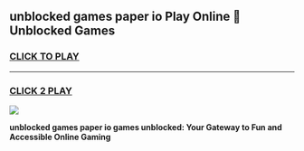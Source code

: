 
## unblocked games paper io Play Online 👋 Unblocked Games
<h3>
<a href="https://premium.freeplayer.one?title=unblocked_games_paper_io&ref=19F">CLICK TO PLAY</a></h3>
<hr>

<h3>
<a href="https://premium.freeplayer.one?title=unblocked_games_paper_io&ref=19F">CLICK 2 PLAY</a>
  
</h3>

<a href="https://premium.freeplayer.one?title=unblocked_games_paper_io&ref=19F"><img src="https://clearcache.store/games.png"></a>


**unblocked games paper io games unblocked: Your Gateway to Fun and Accessible Online Gaming**
